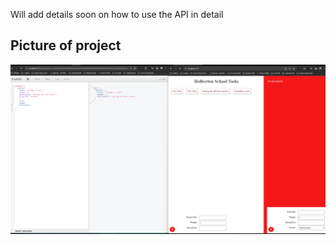 Will add details soon on how to use the API in detail

## Picture of project

![Picture of project](Demo.png)
